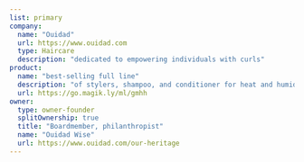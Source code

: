 ```yaml
---
list: primary
company:
  name: "Ouidad"
  url: https://www.ouidad.com
  type: Haircare
  description: "dedicated to empowering individuals with curls"
product:
  name: "best-selling full line"
  description: "of stylers, shampoo, and conditioner for heat and humidity"
  url: https://go.magik.ly/ml/gmhh
owner:
  type: owner-founder
  splitOwnership: true
  title: "Boardmember, philanthropist"
  name: "Ouidad Wise"
  url: https://www.ouidad.com/our-heritage
---
```

